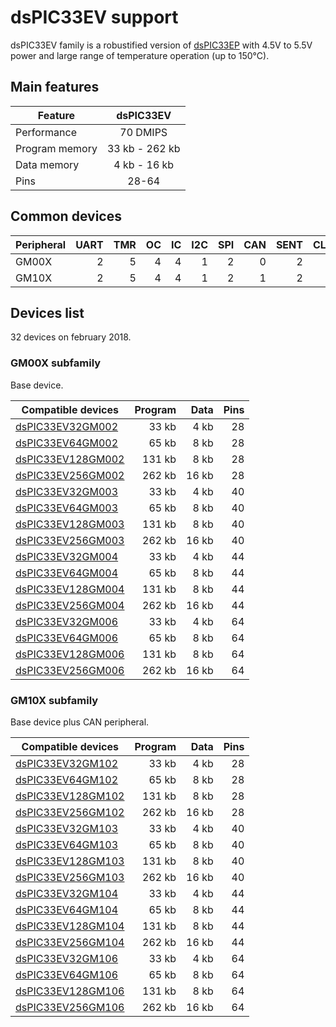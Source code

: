 # dsPIC33EV support

dsPIC33EV family is a robustified version of [dsPIC33EP](../dspic33ep/README.md) with
4.5V to 5.5V power and large range of temperature operation (up to 150°C).

## Main features

|Feature|dsPIC33EV|
|-------|:---:|
|Performance|70 DMIPS|
|Program memory|33 kb - 262 kb|
|Data memory|4 kb - 16 kb|
|Pins|28-64|

## Common devices

|Peripheral |UART|TMR |OC  |IC  |I2C |SPI |CAN |SENT|CLC |QEI |PWM |MCCP|SCCP|
|:----------|---:|---:|---:|---:|---:|---:|---:|---:|---:|---:|---:|---:|---:|
|GM00X      |   2|   5|   4|   4|   1|   2|   0|   2|   0|   0|   3|   0|   0|
|GM10X      |   2|   5|   4|   4|   1|   2|   1|   2|   0|   0|   3|   0|   0|

## Devices list

32 devices on february 2018.

### GM00X subfamily

Base device.

|Compatible devices|Program|Data|Pins|
|---------|--:|--:|--:|
|[dsPIC33EV32GM002](http://microchip.com/wwwproducts/en/dsPIC33EV32GM002)  |  33 kb|   4 kb| 28|
|[dsPIC33EV64GM002](http://microchip.com/wwwproducts/en/dsPIC33EV64GM002)  |  65 kb|   8 kb| 28|
|[dsPIC33EV128GM002](http://microchip.com/wwwproducts/en/dsPIC33EV128GM002)| 131 kb|   8 kb| 28|
|[dsPIC33EV256GM002](http://microchip.com/wwwproducts/en/dsPIC33EV256GM002)| 262 kb|  16 kb| 28|
|[dsPIC33EV32GM003](http://microchip.com/wwwproducts/en/dsPIC33EV32GM003)  |  33 kb|   4 kb| 40|
|[dsPIC33EV64GM003](http://microchip.com/wwwproducts/en/dsPIC33EV64GM003)  |  65 kb|   8 kb| 40|
|[dsPIC33EV128GM003](http://microchip.com/wwwproducts/en/dsPIC33EV128GM003)| 131 kb|   8 kb| 40|
|[dsPIC33EV256GM003](http://microchip.com/wwwproducts/en/dsPIC33EV256GM003)| 262 kb|  16 kb| 40|
|[dsPIC33EV32GM004](http://microchip.com/wwwproducts/en/dsPIC33EV32GM004)  |  33 kb|   4 kb| 44|
|[dsPIC33EV64GM004](http://microchip.com/wwwproducts/en/dsPIC33EV64GM004)  |  65 kb|   8 kb| 44|
|[dsPIC33EV128GM004](http://microchip.com/wwwproducts/en/dsPIC33EV128GM004)| 131 kb|   8 kb| 44|
|[dsPIC33EV256GM004](http://microchip.com/wwwproducts/en/dsPIC33EV256GM004)| 262 kb|  16 kb| 44|
|[dsPIC33EV32GM006](http://microchip.com/wwwproducts/en/dsPIC33EV32GM006)  |  33 kb|   4 kb| 64|
|[dsPIC33EV64GM006](http://microchip.com/wwwproducts/en/dsPIC33EV64GM006)  |  65 kb|   8 kb| 64|
|[dsPIC33EV128GM006](http://microchip.com/wwwproducts/en/dsPIC33EV128GM006)| 131 kb|   8 kb| 64|
|[dsPIC33EV256GM006](http://microchip.com/wwwproducts/en/dsPIC33EV256GM006)| 262 kb|  16 kb| 64|


### GM10X subfamily

Base device plus CAN peripheral.

|Compatible devices|Program|Data|Pins|
|---------|--:|--:|--:|
|[dsPIC33EV32GM102](http://microchip.com/wwwproducts/en/dsPIC33EV32GM102)  |  33 kb|   4 kb| 28|
|[dsPIC33EV64GM102](http://microchip.com/wwwproducts/en/dsPIC33EV64GM102)  |  65 kb|   8 kb| 28|
|[dsPIC33EV128GM102](http://microchip.com/wwwproducts/en/dsPIC33EV128GM102)| 131 kb|   8 kb| 28|
|[dsPIC33EV256GM102](http://microchip.com/wwwproducts/en/dsPIC33EV256GM102)| 262 kb|  16 kb| 28|
|[dsPIC33EV32GM103](http://microchip.com/wwwproducts/en/dsPIC33EV32GM103)  |  33 kb|   4 kb| 40|
|[dsPIC33EV64GM103](http://microchip.com/wwwproducts/en/dsPIC33EV64GM103)  |  65 kb|   8 kb| 40|
|[dsPIC33EV128GM103](http://microchip.com/wwwproducts/en/dsPIC33EV128GM103)| 131 kb|   8 kb| 40|
|[dsPIC33EV256GM103](http://microchip.com/wwwproducts/en/dsPIC33EV256GM103)| 262 kb|  16 kb| 40|
|[dsPIC33EV32GM104](http://microchip.com/wwwproducts/en/dsPIC33EV32GM104)  |  33 kb|   4 kb| 44|
|[dsPIC33EV64GM104](http://microchip.com/wwwproducts/en/dsPIC33EV64GM104)  |  65 kb|   8 kb| 44|
|[dsPIC33EV128GM104](http://microchip.com/wwwproducts/en/dsPIC33EV128GM104)| 131 kb|   8 kb| 44|
|[dsPIC33EV256GM104](http://microchip.com/wwwproducts/en/dsPIC33EV256GM104)| 262 kb|  16 kb| 44|
|[dsPIC33EV32GM106](http://microchip.com/wwwproducts/en/dsPIC33EV32GM106)  |  33 kb|   4 kb| 64|
|[dsPIC33EV64GM106](http://microchip.com/wwwproducts/en/dsPIC33EV64GM106)  |  65 kb|   8 kb| 64|
|[dsPIC33EV128GM106](http://microchip.com/wwwproducts/en/dsPIC33EV128GM106)| 131 kb|   8 kb| 64|
|[dsPIC33EV256GM106](http://microchip.com/wwwproducts/en/dsPIC33EV256GM106)| 262 kb|  16 kb| 64|
